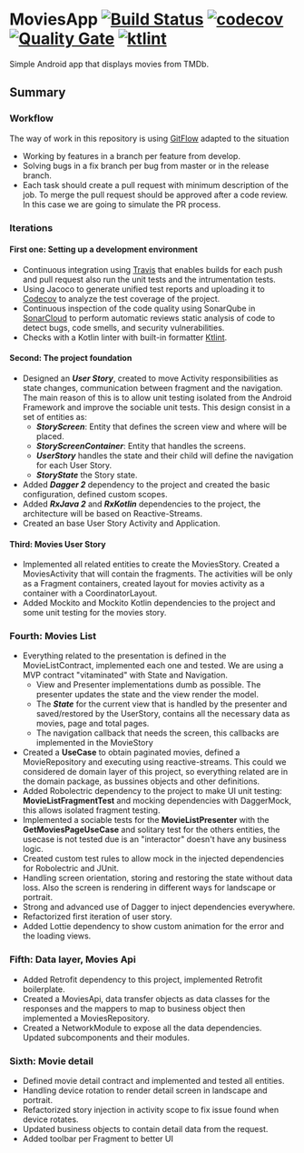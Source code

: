 # MoviesApp [![Build Status](https://travis-ci.org/thebestpol/MoviesApp.svg?branch=master)](https://travis-ci.org/thebestpol/MoviesApp) [![codecov](https://codecov.io/gh/thebestpol/MoviesApp/branch/master/graph/badge.svg)](https://codecov.io/gh/thebestpol/MoviesApp) [![Quality Gate](https://sonarcloud.io/api/project_badges/measure?project=thebestpol_MoviesApp&metric=alert_status)](https://sonarcloud.io/dashboard?id=thebestpol_MoviesApp) [![ktlint](https://img.shields.io/badge/code%20style-%E2%9D%A4-FF4081.svg)](https://ktlint.github.io/)
Simple Android app that displays movies from TMDb.


## Summary
### Workflow
The way of work in this repository is using [GitFlow](https://datasift.github.io/gitflow/IntroducingGitFlow.html) adapted to the situation
* Working by features in a branch per feature from develop.
* Solving bugs in a fix branch per bug from master or in the release branch.
* Each task should create a pull request with minimum description of the job. To merge the pull request should be approved after a code review. In this case we are going to simulate the PR process.

### Iterations
#### First one: Setting up a development environment
* Continuous integration using [Travis](https://travis-ci.org) that enables builds for each push and pull request also run the unit tests and the intrumentation tests.
* Using Jacoco to generate unified test reports and uploading it to [Codecov](https://codecov.io/) to analyze the test coverage of the project.
* Continuous inspection of the code quality using SonarQube in [SonarCloud](https://sonarcloud.io/) to perform automatic reviews static analysis of code to detect bugs, code smells, and security vulnerabilities.
* Checks with a Kotlin linter with built-in formatter [Ktlint](https://ktlint.github.io/).
#### Second: The project foundation
* Designed an ***User Story***, created to move Activity responsibilities as state changes, communication between fragment and the navigation. The main reason of this is to allow unit testing 
isolated from the Android Framework and improve the sociable unit tests. This design consist in a set of entities as:
    * ***StoryScreen***: Entity that defines the screen view and where will be placed.
    * ***StoryScreenContainer***: Entity that handles the screens.
    * ***UserStory*** handles the state and their child will define the navigation for each User Story.
    * ***StoryState*** the Story state.
* Added ***Dagger 2*** dependency to the project and created the basic configuration, defined custom scopes.
* Added ***RxJava 2*** and ***RxKotlin*** dependencies to the project, the architecture will be based on Reactive-Streams.
* Created an base User Story Activity and Application.
#### Third: Movies User Story
* Implemented all related entities to create the MoviesStory. Created a MoviesActivity that will contain the fragments. The activities will be only as a Fragment containers, created layout for movies activity as a container with a CoordinatorLayout.
* Added Mockito and Mockito Kotlin dependencies to the project and some unit testing for the movies story.
### Fourth: Movies List 
* Everything related to the presentation is defined in the MovieListContract, implemented each one and tested. We are using a MVP contract "vitaminated" with State and Navigation.
    * View and Presenter implementations dumb as possible. The presenter updates the state and the view render the model.
    * The ***State*** for the current view that is handled by the presenter and saved/restored by the UserStory, contains all the necessary data as movies, page and total pages.
    * The navigation callback that needs the screen, this callbacks are implemented in the MovieStory
* Created a **UseCase** to obtain paginated movies, defined a MovieRepository and executing using reactive-streams. This could we considered de domain layer of this project, so everything related are in the domain package, as bussines objects and other definitions.
* Added Robolectric dependency to the project to make UI unit testing: **MovieListFragmentTest** and mocking dependencies with DaggerMock, this allows isolated fragment testing.
* Implemented a sociable tests for the **MovieListPresenter** with the **GetMoviesPageUseCase** and solitary test for the others entities, the usecase is not tested due is an "interactor" doesn't have any business logic.
* Created custom test rules to allow mock in the injected dependencies for Robolectric and JUnit.
* Handling screen orientation, storing and restoring the state without data loss. Also the screen is rendering in different ways for landscape or portrait.
* Strong and advanced use of Dagger to inject dependencies everywhere.
* Refactorized first iteration of user story.
* Added Lottie dependency to show custom animation for the error and the loading views.
### Fifth: Data layer, Movies Api
* Added Retrofit dependency to this project, implemented Retrofit boilerplate.
* Created a MoviesApi, data transfer objects as data classes for the responses and the mappers to map to business object then implemented a MoviesRepository.
* Created a NetworkModule to expose all the data dependencies. Updated subcomponents and their modules.
### Sixth: Movie detail
* Defined movie detail contract and implemented and tested all entities.
* Handling device rotation to render detail screen in landscape and portrait.
* Refactorized story injection in activity scope to fix issue found when device rotates.
* Updated business objects to contain detail data from the request.
* Added toolbar per Fragment to better UI
 
 